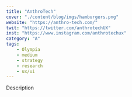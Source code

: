 ```yaml
---
title: "AnthroTech"
cover: "./content/blog/imgs/hamburgers.png"
website: "https://anthro-tech.com/"
twit: "https://twitter.com/anthrotechUX"
inst: "https://www.instagram.com/anthrotechux"
category: "A"
tags:
    - Olympia
    - medium
    - strategy
    - research
    - ux/ui
---
```


Description
